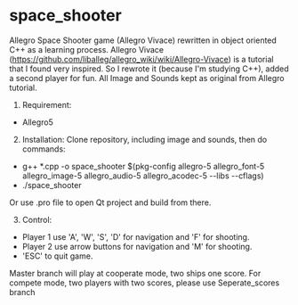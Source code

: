 # space_shooter
Allegro Space Shooter game (Allegro Vivace) rewritten in object oriented C++ as a learning process.
Allegro Vivace (https://github.com/liballeg/allegro_wiki/wiki/Allegro-Vivace) is a tutorial that I found very inspired. So I rewrote it (because I'm studying C++), added a second player for fun.
All Image and Sounds kept as original from Allegro tutorial.

1. Requirement:
- Allegro5

2. Installation: Clone repository, including image and sounds, then do commands:
- g++ *.cpp -o space_shooter $(pkg-config allegro-5 allegro_font-5 allegro_image-5 allegro_audio-5 allegro_acodec-5 --libs --cflags)
- ./space_shooter

Or use .pro file to open Qt project and build from there. 

3. Control: 
- Player 1 use 'A', 'W', 'S', 'D' for navigation and 'F' for shooting.
- Player 2 use arrow buttons for navigation and 'M' for shooting.
- 'ESC' to quit game.

Master branch will play at cooperate mode, two ships one score.
For compete mode, two players with two scores, please use Seperate_scores branch

